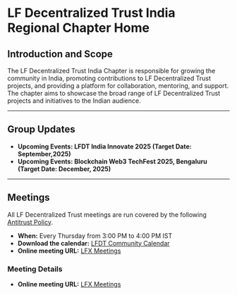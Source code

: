 
# LF Decentralized Trust India Regional Chapter Home

## Introduction and Scope

The LF Decentralized Trust India Chapter is responsible for growing the community in India, promoting contributions to LF Decentralized Trust projects, and providing a platform for collaboration, mentoring, and support. The chapter aims to showcase the broad range of LF Decentralized Trust projects and initiatives to the Indian audience.

---

## Group Updates

- **Upcoming Events: LFDT India Innovate 2025 (Target Date: September,2025)**
- **Upcoming Events: Blockchain Web3 TechFest 2025, Bengaluru (Target Date: December, 2025)**

---

## Meetings

All LF Decentralized Trust meetings are run covered by the following [Antitrust Policy](https://docs.google.com/presentation/d/1KGMALektapBdfUPcPR0jBhoKrzmToNE28n-Xs-1zMY0/edit?usp=sharing).

- **When:** Every Thursday from 3:00 PM to 4:00 PM IST
- **Download the calendar:** [LFDT Community Calendar](https://www.lfdecentralizedtrust.org/meeting-calendar)
- **Online meeting URL:** [LFX Meetings](https://bit.ly/lfdtindiazoom)

### Meeting Details

- **Online meeting URL:** [LFX Meetings](https://bit.ly/lfdtindiazoom)
